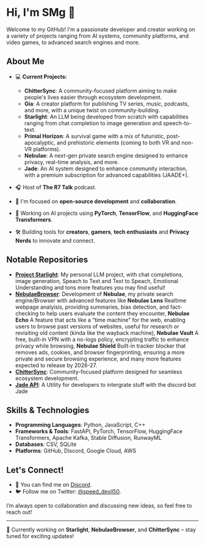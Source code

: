 # Hi, I'm SMg 👋

Welcome to my GitHub! I'm a passionate developer and creator working on a variety of projects ranging from AI systems, community platforms, and video games, to advanced search engines and more.

## About Me

- 💻 **Current Projects:**
  - **ChitterSync**: A community-focused platform aiming to make people's lives easier through ecosystem development.
  - **Gia**: A creator platform for publishing TV series, music, podcasts, and more, with a unique twist on community-building.
  - **Starlight**: An LLM being developed from scratch with capabilities ranging from chat completion to image generation and speech-to-text.
  - **Primal Horizon**: A survival game with a mix of futuristic, post-apocalyptic, and prehistoric elements (coming to both VR and non-VR platforms).
  - **Nebulae**: A next-gen private search engine designed to enhance privacy, real-time analysis, and more.
  - **Jade**: An AI system designed to enhance community interaction, with a premium subscription for advanced capabilities (JAADE+).

- 🎧 Host of **The R7 Talk** podcast.
- 🚀 I'm focused on **open-source development** and **collaboration**.
- 🤖 Working on AI projects using **PyTorch**, **TensorFlow**, and **HuggingFace Transformers**.
- 🛠️ Building tools for **creators**, **gamers**, **tech enthusiasts** and **Privacy Nerds** to innovate and connect.

## Notable Repositories

- [**Project Starlight**](https://github.com/r7105/ProjectStarlight): My personal LLM project, with chat completions, image generation, Speach to Text and Text to Speach, Emotional Understanding and tons more features you may find useful!
- [**NebulaeBrowser**](https://github.com/r7105/NebulaeBrowser): Development of **Nebulae**, my private search engine/Browser with advanced features like **Nebulae Lens** Realtime webpage analyisis, providing summaries, bias detection, and fact-checking to help users evaluate the content they encounter, **Nebulae Echo** A feature that acts like a “time machine” for the web, enabling users to browse past versions of websites, useful for research or revisiting old content (kinda like the wayback machine), **Nebulae Vault** A free, built-in VPN with a no-logs policy, encrypting traffic to enhance privacy while browsing, **Nebulae Shield** Built-in tracker blocker that removes ads, cookies, and browser fingerprinting, ensuring a more private and secure browsing experience, and many more features expected to release by 2026-27.
- [**ChitterSync**](https://github.com/r7105/ChitterSync): Community-focused platform designed for seamless ecosystem development.
- [**Jade API**](https://github.com/r7105/JadeAPILib): A Utility for developers to intergrate stuff with the discord bot Jade

## Skills & Technologies

- **Programming Languages**: Python, JavaScript, C++
- **Frameworks & Tools**: FastAPI, PyTorch, TensorFlow, HuggingFace Transformers, Apache Kafka, Stable Diffusion, RunwayML
- **Databases**: CSV, SQLite
- **Platforms**: GitHub, Discord, Google Cloud, AWS

## Let's Connect!

- 💬 You can find me on [Discord](https://discord.com/invite/yourdiscordlink).
- 🐦 Follow me on Twitter: [@speed_devil50](https://twitter.com/speed_devil50).

I’m always open to collaboration and discussing new ideas, so feel free to reach out!

---

🔧 Currently working on **Starlight**, **NebulaeBrowser**, and **ChitterSync** – stay tuned for exciting updates!


<!--
**speedevil50/speedevil50** is a ✨ _special_ ✨ repository because its `README.md` (this file) appears on your GitHub profile.

/Here are some ideas to get you started:

- 🔭 I’m currently working on ...
- 🌱 I’m currently learning ...
- 👯 I’m looking to collaborate on ...
- 🤔 I’m looking for help with ...
- 💬 Ask me about ...
- 📫 How to reach me: ...
- 😄 Pronouns: ...
- ⚡ Fun fact: ...
-->
